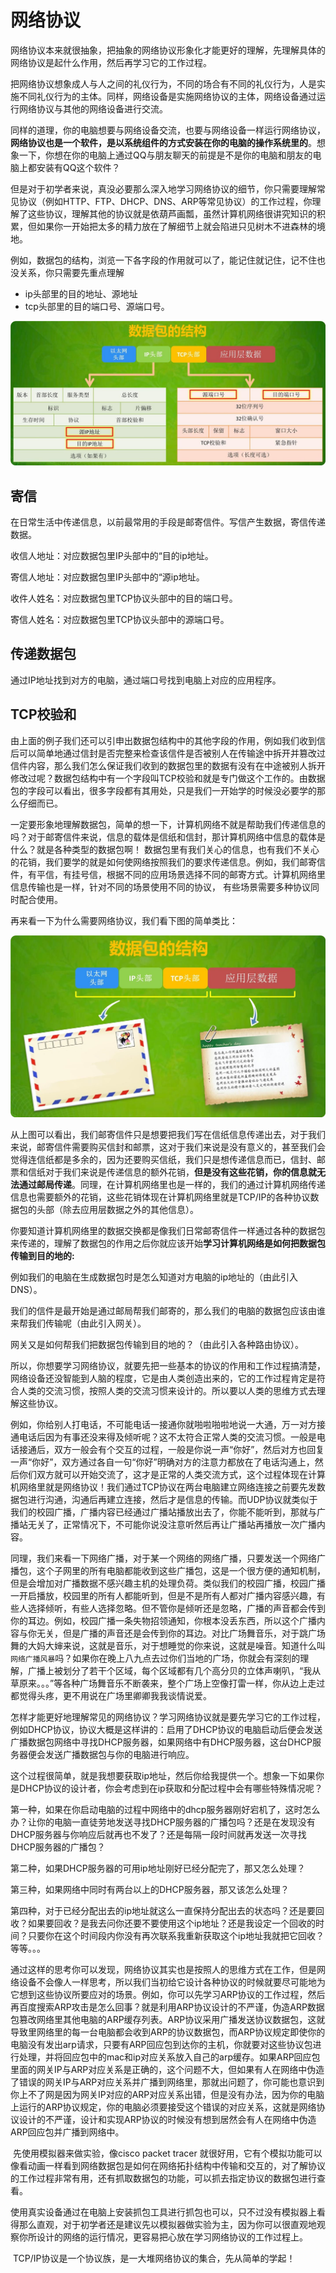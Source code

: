 # 网络协议

网络协议本来就很抽象，把抽象的网络协议形象化才能更好的理解，先理解具体的网络协议是起什么作用，然后再学习它的工作过程。

把网络协议想象成人与人之间的礼仪行为，不同的场合有不同的礼仪行为，人是实施不同礼仪行为的主体。同样，网络设备是实施网络协议的主体，网络设备通过运行网络协议与其他的网络设备进行交流。

同样的道理，你的电脑想要与网络设备交流，也要与网络设备一样运行网络协议，**网络协议也是一个软件，是以系统组件的方式安装在你的电脑的操作系统里的**。想象一下，你想在你的电脑上通过QQ与朋友聊天的前提是不是你的电脑和朋友的电脑上都安装有QQ这个软件？

但是对于初学者来说，真没必要那么深入地学习网络协议的细节，你只需要理解常见协议（例如HTTP、FTP、DHCP、DNS、ARP等常见协议）的工作过程，你理解了这些协议，理解其他的协议就是依葫芦画瓢，虽然计算机网络很讲究知识的积累，但如果你一开始把太多的精力放在了解细节上就会陷进只见树木不进森林的境地。

例如，数据包的结构，浏览一下各字段的作用就可以了，能记住就记住，记不住也没关系，你只需要先重点理解

- ip头部里的目的地址、源地址
- tcp头部里的目的端口号、源端口号。

![img](TCPIP协议.assets/v2-b336a50e1d671a5ef82f532c492474fe_1440w.jpg)

## 寄信

在日常生活中传递信息，以前最常用的手段是邮寄信件。写信产生数据，寄信传递数据。

收信人地址：对应数据包里IP头部中的“目的ip地址。

寄信人地址：对应数据包里IP头部中的“源ip地址。

收件人姓名：对应数据包里TCP协议头部中的目的端口号。

寄信人姓名：对应数据包里TCP协议头部中的源端口号。

## 传递数据包

通过IP地址找到对方的电脑，通过端口号找到电脑上对应的应用程序。

## TCP校验和

由上面的例子我们还可以引申出数据包结构中的其他字段的作用，例如我们收到信后可以简单地通过信封是否完整来检查该信件是否被别人在传输途中拆开并篡改过信件内容，那么我们怎么保证我们收到的数据包里的数据有没有在中途被别人拆开修改过呢？数据包结构中有一个字段叫TCP校验和就是专门做这个工作的。由数据包的字段可以看出，很多字段都有其用处，只是我们一开始学的时候没必要学的那么仔细而已。

一定要形象地理解数据包，简单的想一下，计算机网络不就是帮助我们传递信息的吗？对于邮寄信件来说，信息的载体是信纸和信封，那计算机网络中信息的载体是什么？就是各种类型的数据包啊！ 数据包里有我们关心的信息，也有我们不关心的花销，我们要学的就是如何使网络按照我们的要求传递信息。例如，我们邮寄信件，有平信，有挂号信，根据不同的应用场景选择不同的邮寄方式。计算机网络里信息传输也是一样，针对不同的场景使用不同的协议， 有些场景需要多种协议同时配合使用。     

再来看一下为什么需要网络协议，我们看下图的简单类比：

![img](TCPIP协议.assets/v2-c3838237fb8de37bb00ac390667d3dd0_1440w.jpg)

从上图可以看出，我们邮寄信件只是想要把我们写在信纸信息传递出去，对于我们来说，邮寄信件需要购买信封和邮票，这对于我们来说是没有意义的，甚至我们会觉得连信纸都是多余的，因为还要购买信纸，我们只是想传递信息而已，信封、邮票和信纸对于我们来说是传递信息的额外花销，**但是没有这些花销，你的信息就无法通过邮局传递**。同理，在计算机网络里也是一样的，我们的通过计算机网络传递信息也需要额外的花销，这些花销体现在计算机网络里就是TCP/IP的各种协议数据包的头部（除去应用层数据之外的其他信息）。

你要知道计算机网络里的数据交换都是像我们日常邮寄信件一样通过各种的数据包来传递的，理解了数据包的作用之后你就应该开始**学习计算机网络是如何把数据包传输到目的地的:**

例如我们的电脑在生成数据包时是怎么知道对方电脑的ip地址的（由此引入DNS）。

我们的信件是最开始是通过邮局帮我们邮寄的，那么我们的电脑的数据包应该由谁来帮我们传输呢（由此引入网关）。

网关又是如何帮我们把数据包传输到目的地的？（由此引入各种路由协议）。

所以，你想要学习网络协议，就要先把一些基本的协议的作用和工作过程搞清楚，网络设备还没智能到人脑的程度，它是由人类创造出来的，它的工作过程肯定是符合人类的交流习惯，按照人类的交流习惯来设计的。所以要以人类的思维方式去理解这些协议。

​		例如，你给别人打电话，不可能电话一接通你就啪啦啪啦地说一大通，万一对方接通电话后因为有事还没来得及倾听呢？这不太符合正常人类的交流习惯。一般是电话接通后，双方一般会有个交互的过程，一般是你说一声“你好”，然后对方也回复一声“你好”，双方通过各自一句“你好”明确对方的注意力都放在了电话沟通上，然后你们双方就可以开始交流了，这才是正常的人类交流方式，这个过程体现在计算机网络里就是网络协议！我们通过TCP协议在两台电脑建立网络连接之前要先发数据包进行沟通，沟通后再建立连接，然后才是信息的传输。而UDP协议就类似于我们的校园广播，广播内容已经通过广播站播放出去了，你能不能听到，那就与广播站无关了，正常情况下，不可能你说没注意听然后再让广播站再播放一次广播内容。

​		同理，我们来看一下网络广播，对于某一个网络的网络广播，只要发送一个网络广播包，这个子网里的所有电脑都能收到这些广播包，这是一个很方便的通知机制，但是会增加对广播数据不感兴趣主机的处理负荷。类似我们的校园广播，校园广播一开启播放，校园里的所有人都能听到，但是不是所有人都对广播内容感兴趣，有些人选择倾听，有些人选择忽略。但不管你是倾听还是忽略，广播的声音都会传到你的耳边。例如，校园广播一条失物招领通知，你根本没丢东西，所以这个广播内容与你无关，但是广播的声音还是会传到你的耳边。对比广场舞音乐，对于跳广场舞的大妈大婶来说，这就是音乐，对于想睡觉的你来说，这就是噪音。知道什么叫`网络广播风暴`吗？如果你在晚上八九点去过你们当地的广场，你就会有深刻的理解，广播上被划分了若干个区域，每个区域都有几个高分贝的立体声喇叭，“我从草原来。。。”等各种广场舞音乐不断袭来，整个广场上空像打雷一样，你从边上走过都觉得头疼，更不用说在广场里卿卿我我谈情说爱。

​		怎样才能更好地理解常见的网络协议？学习网络协议就是要先学习它的工作过程，例如DHCP协议，协议大概是这样讲的：启用了DHCP协议的电脑启动后便会发送广播数据包网络中寻找DHCP服务器，如果网络中有DHCP服务器，这台DHCP服务器便会发送广播数据包与你的电脑进行响应。

​		这个过程很简单，就是我想要获取ip地址，然后你给我提供一个。想象一下如果你是DHCP协议的设计者，你会考虑到在ip获取和分配过程中会有哪些特殊情况呢？

第一种，如果在你启动电脑的过程中网络中的dhcp服务器刚好宕机了，这时怎么办？让你的电脑一直徒劳地发送寻找DHCP服务器的广播包吗？还是在发现没有DHCP服务器与你响应后就再也不发了？还是每隔一段时间就再发送一次寻找DHCP服务器的广播包？

第二种，如果DHCP服务器的可用ip地址刚好已经分配完了，那又怎么处理？

第三种，如果网络中同时有两台以上的DHCP服务器，那又该怎么处理？

第四种，对于已经分配出去的ip地址就这么一直保持分配出去的状态吗？还是要回收？如果要回收？是我去问你还要不要使用这个ip地址？还是我设定一个回收的时间？只要你在这个时间段内你没有再次联系我重新获取这个ip地址我就把它回收？等等。。。

​		通过这样的思考你可以发现，网络协议其实也是按照人的思维方式在工作，但是网络设备不会像人一样思考，所以我们当初给它设计各种协议的时候就要尽可能地为它想到这些协议所要应对的场景。例如，你可以先学习ARP协议的工作过程，然后再百度搜索ARP攻击是怎么回事？就是利用ARP协议设计的不严谨，伪造ARP数据包篡改网络里其他电脑的ARP缓存列表。ARP协议采用广播发送协议数据包，这就导致里网络里的每一台电脑都会收到ARP的协议数据包，而ARP协议规定即使你的电脑没有发出arp请求，只要有ARP回应包到达你的主机，你就要对这些协议包进行处理，并将回应包中的mac和ip对应关系放入自己的arp缓存。如果ARP回应包里面的网关IP与ARP对应关系是正确的，这个问题不大，但如果有人在网络中伪造了错误的网关IP与ARP对应关系并广播到网络里，那就出问题了，你可能也意识到你上不了网是因为网关IP对应的ARP对应关系出错，但是没有办法，因为你的电脑上运行的ARP协议规定，你的电脑必须要接受这个错误的对应关系，这就是网络协议设计的不严谨，设计和实现ARP协议的时候没有想到居然会有人在网络中伪造ARP回应包并广播到网络中。

​		先使用模拟器来做实验，像cisco packet tracer 就很好用，它有个模拟功能可以像看动画一样看到网络数据包是如何在网络拓扑结构中传输和交互的，对了解协议的工作过程非常有用，还有抓取数据包的功能，可以抓去指定协议的数据包进行查看。

​		使用真实设备通过在电脑上安装抓包工具进行抓包也可以，只不过没有模拟器上看得那么直观，对于初学者还是建议先以模拟器做实验为主，因为你可以很直观地观察你所设计的网络的运行情况，更容易把心放在学习网络协议的工作过程上。

​		TCP/IP协议是一个协议族，是一大堆网络协议的集合，先从简单的学起！